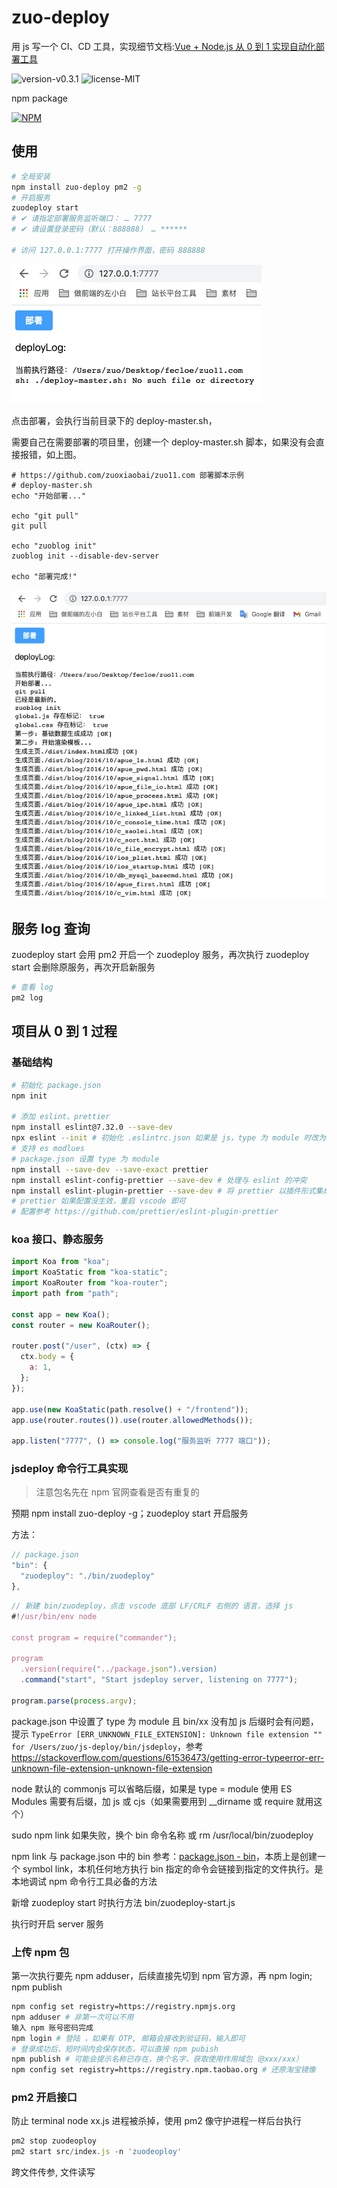 # zuo-deploy
用 js 写一个 CI、CD 工具，实现细节文档:[Vue + Node.js 从 0 到 1 实现自动化部署工具](http://www.zuo11.com/blog/2022/2/zuo_deploy_think.html)

![version-v0.3.1](https://img.shields.io/badge/version-v0.3.1-yellow.svg) ![license-MIT](https://img.shields.io/badge/license-MIT-green.svg) 

npm package

[![NPM](https://nodei.co/npm/zuo-deploy.png)](https://npmjs.org/package/zuo-deploy)
## 使用
```bash
# 全局安装
npm install zuo-deploy pm2 -g
# 开启服务
zuodeploy start
# ✔ 请指定部署服务监听端口： … 7777
# ✔ 请设置登录密码（默认：888888） … ******

# 访问 127.0.0.1:7777 打开操作界面，密码 888888
```

![docImages/deploy-add-sh.png](./docImages/deploy-add-sh.png)

点击部署，会执行当前目录下的 deploy-master.sh，

需要自己在需要部署的项目里，创建一个 deploy-master.sh 脚本，如果没有会直接报错，如上图。

```shell
# https://github.com/zuoxiaobai/zuo11.com 部署脚本示例
# deploy-master.sh
echo "开始部署..."

echo "git pull"
git pull 

echo "zuoblog init"
zuoblog init --disable-dev-server

echo "部署完成!"
```
![docImages/deploy-log.png](./docImages/deploy-log.png)

## 服务 log 查询
zuodeploy start 会用 pm2 开启一个 zuodeploy 服务，再次执行 zuodeploy start 会删除原服务，再次开启新服务
```bash
# 查看 log
pm2 log
```
## 项目从 0 到 1 过程

### 基础结构

```bash
# 初始化 package.json
npm init

# 添加 eslint、prettier
npm install eslint@7.32.0 --save-dev
npx eslint --init # 初始化 .eslintrc.json 如果是 js，type 为 module 时改为 .cjs
# 支持 es modlues
# package.json 设置 type 为 module
npm install --save-dev --save-exact prettier
npm install eslint-config-prettier --save-dev # 处理与 eslint 的冲突
npm install eslint-plugin-prettier --save-dev # 将 prettier 以插件形式集成到 eslint 处理流程中
# prettier 如果配置没生效，重启 vscode 即可
# 配置参考 https://github.com/prettier/eslint-plugin-prettier
```

### koa 接口、静态服务
```js
import Koa from "koa";
import KoaStatic from "koa-static";
import KoaRouter from "koa-router";
import path from "path";

const app = new Koa();
const router = new KoaRouter();

router.post("/user", (ctx) => {
  ctx.body = {
    a: 1,
  };
});

app.use(new KoaStatic(path.resolve() + "/frontend"));
app.use(router.routes()).use(router.allowedMethods());

app.listen("7777", () => console.log("服务监听 7777 端口"));
```

### jsdeploy 命令行工具实现

>  注意包名先在 npm 官网查看是否有重复的

预期 npm install zuo-deploy -g；zuodeploy start 开启服务

方法：
```js
// package.json
"bin": {
  "zuodeploy": "./bin/zuodeploy"
},
```
```js
// 新建 bin/zuodeploy，点击 vscode 底部 LF/CRLF 右侧的 语言，选择 js
#!/usr/bin/env node

const program = require("commander");

program
  .version(require("../package.json").version)
  .command("start", "Start jsdeploy server, listening on 7777");

program.parse(process.argv);

```
package.json 中设置了 type 为 module 且 bin/xx 没有加 js 后缀时会有问题，提示 `TypeError [ERR_UNKNOWN_FILE_EXTENSION]: Unknown file extension "" for /Users/zuo/js-deploy/bin/jsdeploy`，参考 https://stackoverflow.com/questions/61536473/getting-error-typeerror-err-unknown-file-extension-unknown-file-extension

node 默认的 commonjs 可以省略后缀，如果是 type = module 使用 ES Modules 需要有后缀，加 js 或 cjs（如果需要用到 __dirname 或 require 就用这个）

sudo npm link 如果失败，换个 bin 命令名称 或 rm /usr/local/bin/zuodeploy

npm link 与 package.json 中的 bin 参考：[package.json - bin](https://docs.npmjs.com/cli/v8/configuring-npm/package-json#bin)，本质上是创建一个 symbol link，本机任何地方执行 bin 指定的命令会链接到指定的文件执行。是本地调试 npm 命令行工具必备的方法

新增 zuodeploy start 时执行方法 bin/zuodeploy-start.js

执行时开启 server 服务

### 上传 npm 包
第一次执行要先 npm adduser，后续直接先切到 npm 官方源，再 npm login; npm publish
```bash
npm config set registry=https://registry.npmjs.org
npm adduser # 非第一次可以不用
输入 npm 账号密码完成
npm login # 登陆 ，如果有 OTP, 邮箱会接收到验证码，输入即可
# 登录成功后，短时间内会保存状态，可以直接 npm pubish
npm publish # 可能会提示名称已存在，换个名字，获取使用作用域包（@xxx/xxx）
npm config set registry=https://registry.npm.taobao.org # 还原淘宝镜像
```

### pm2 开启接口
防止 terminal node xx.js 进程被杀掉，使用 pm2 像守护进程一样后台执行
```js
pm2 stop zuodeoploy
pm2 start src/index.js -n 'zuodeoploy'
```
跨文件传参, 文件读写
